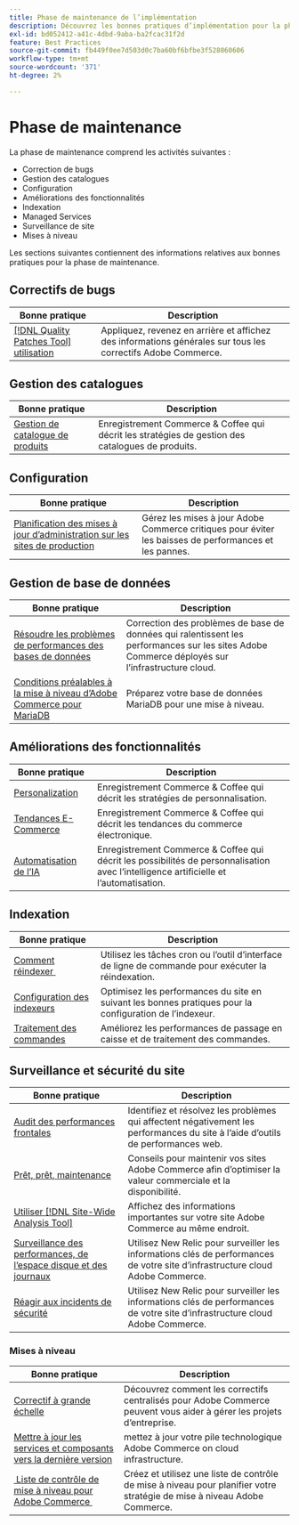 ```yaml
---
title: Phase de maintenance de l’implémentation
description: Découvrez les bonnes pratiques d’implémentation pour la phase de maintenance des projets Adobe Commerce.
exl-id: bd052412-a41c-4dbd-9aba-ba2fcac31f2d
feature: Best Practices
source-git-commit: fb449f0ee7d503d0c7ba60bf6bfbe3f528060606
workflow-type: tm+mt
source-wordcount: '371'
ht-degree: 2%

---
```


# Phase de maintenance

La phase de maintenance comprend les activités suivantes :

- Correction de bugs
- Gestion des catalogues
- Configuration
- Améliorations des fonctionnalités
- Indexation
- Managed Services
- Surveillance de site
- Mises à niveau

Les sections suivantes contiennent des informations relatives aux bonnes pratiques pour la phase de maintenance.

## Correctifs de bugs

| Bonne pratique | Description |
|-----------------------------------------------------------------------------------|-------------------------------------------------------------------------------|
| [[!DNL Quality Patches Tool] utilisation](../../../tools/quality-patches-tool/usage.md) | Appliquez, revenez en arrière et affichez des informations générales sur tous les correctifs Adobe Commerce. |

## Gestion des catalogues

| Bonne pratique | Description |
|------------------------------------------------------------------------------------------------------------------------------------------------------------------|--------------------------------------------------------------------------------------|
| [Gestion de catalogue de produits](https://www.gotostage.com/channel/fca90f7960be436f9b849215d9e06026/recording/2eea2782fc874047a020391000519f8b/watch?source=CHANNEL) | Enregistrement Commerce &amp; Coffee qui décrit les stratégies de gestion des catalogues de produits. |

## Configuration

| Bonne pratique | Description |
|-------------------------------------------------------------------------------------------|---------------------------------------------------------------------------------|
| [Planification des mises à jour d’administration sur les sites de production](scheduling-admin-updates-in-production.md) | Gérez les mises à jour Adobe Commerce critiques pour éviter les baisses de performances et les pannes. |

## Gestion de base de données

| Bonne pratique | Description |
|--------------------------------------------------------------------------------------------------------|-----------------------------------------------------------------------------------------------------|
| [Résoudre les problèmes de performances des bases de données&#x200B;](resolve-database-performance-issues.md) | Correction des problèmes de base de données qui ralentissent les performances sur les sites Adobe Commerce déployés sur l’infrastructure cloud. |
| [Conditions préalables à la mise à niveau d’Adobe Commerce pour MariaDB&#x200B;](mariadb-upgrade.md) | Préparez votre base de données MariaDB pour une mise à niveau. |

## Améliorations des fonctionnalités

| Bonne pratique | Description |
|---------------------------------------------------------------------------------------------------------------------------------------------------------|-----------------------------------------------------------------------------------------------------------------------|
| [Personalization](https://www.gotostage.com/channel/fca90f7960be436f9b849215d9e06026/recording/e218545a77de490fb5102eca07d0580a/watch?source=CHANNEL) | Enregistrement Commerce &amp; Coffee qui décrit les stratégies de personnalisation. |
| [Tendances E-Commerce](https://www.gotostage.com/channel/fca90f7960be436f9b849215d9e06026/recording/9a772468d7b64409a3d5dff4d67e656d/watch?source=CHANNEL) | Enregistrement Commerce &amp; Coffee qui décrit les tendances du commerce électronique. |
| [Automatisation de l’IA](https://www.gotostage.com/channel/fca90f7960be436f9b849215d9e06026/recording/27ae23699c2847be981a23ca098e548f/watch?source=CHANNEL) | Enregistrement Commerce &amp; Coffee qui décrit les possibilités de personnalisation avec l’intelligence artificielle et l’automatisation. |

## Indexation

| Bonne pratique | Description |
|------------------------------------------------------------------------------------------------------------|----------------------------------------------------------------------------------|
| [Comment réindexer &#x200B;](https://developer.adobe.com/commerce/php/development/components/indexing/#how-to-reindex) | Utilisez les tâches cron ou l’outil d’interface de ligne de commande pour exécuter la réindexation. |
| [Configuration des indexeurs&#x200B;](indexer-configuration.md) | Optimisez les performances du site en suivant les bonnes pratiques pour la configuration de l’indexeur. |
| [Traitement des commandes](order-processing-configuration.md) | Améliorez les performances de passage en caisse et de traitement des commandes. |

## Surveillance et sécurité du site

| Bonne pratique | Description |
|-------------------------------------------------------------------------------------------------------------------------------------------------|-----------------------------------------------------------------------------------------------------------|
| [Audit des performances frontales](frontend-performance.md) | Identifiez et résolvez les problèmes qui affectent négativement les performances du site à l’aide d’outils de performances web. |
| [Prêt, prêt, maintenance](https://business.adobe.com/blog/basics/ready-set-maintain) | Conseils pour maintenir vos sites Adobe Commerce afin d’optimiser la valeur commerciale et la disponibilité. |
| [Utiliser  [!DNL Site-Wide Analysis Tool]](../../../tools/site-wide-analysis-tool/intro.md#integrations-with-other-adobe-commerce-support-tools) | Affichez des informations importantes sur votre site Adobe Commerce au même endroit. |
| [Surveillance des performances, de l’espace disque et des journaux](https://experienceleague.adobe.com/docs/commerce-cloud-service/user-guide/monitor/performance.html?lang=fr) | Utilisez New Relic pour surveiller les informations clés de performances de votre site d’infrastructure cloud Adobe Commerce. |
| [Réagir aux incidents de sécurité](respond-to-security-incident.md) | Utilisez New Relic pour surveiller les informations clés de performances de votre site d’infrastructure cloud Adobe Commerce. |

### Mises à niveau

| Bonne pratique | Description |
|-----------------------------------------------------------------------|--------------------------------------------------------------------------------------------|
| [Correctif à grande échelle](patching-at-scale.md) | Découvrez comment les correctifs centralisés pour Adobe Commerce peuvent vous aider à gérer les projets d’entreprise. |
| [Mettre à jour les services et composants vers la dernière version&#x200B;](update-services.md) | mettez à jour votre pile technologique Adobe Commerce on cloud infrastructure. |
| [&#x200B; Liste de contrôle de mise à niveau pour Adobe Commerce &#x200B;](upgrade-checklist.md) | Créez et utilisez une liste de contrôle de mise à niveau pour planifier votre stratégie de mise à niveau Adobe Commerce. |
